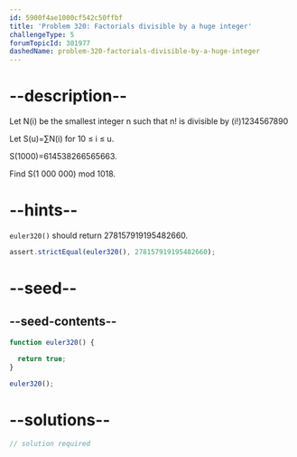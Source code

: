 ```yaml
---
id: 5900f4ae1000cf542c50ffbf
title: 'Problem 320: Factorials divisible by a huge integer'
challengeType: 5
forumTopicId: 301977
dashedName: problem-320-factorials-divisible-by-a-huge-integer
---
```


# --description--

Let N(i) be the smallest integer n such that n! is divisible by (i!)1234567890

Let S(u)=∑N(i) for 10 ≤ i ≤ u.

S(1000)=614538266565663.

Find S(1 000 000) mod 1018.

# --hints--

`euler320()` should return 278157919195482660.

```js
assert.strictEqual(euler320(), 278157919195482660);
```

# --seed--

## --seed-contents--

```js
function euler320() {

  return true;
}

euler320();
```

# --solutions--

```js
// solution required
```
